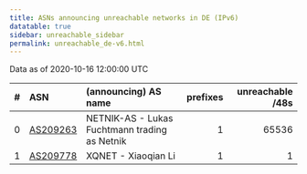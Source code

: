 ```yaml
---
title: ASNs announcing unreachable networks in DE (IPv6)
datatable: true
sidebar: unreachable_sidebar
permalink: unreachable_de-v6.html
---
```


Data as of 2020-10-16 12:00:00 UTC


<div class="datatable-begin"></div>

|   # | ASN                                      | (announcing) AS name                          |   prefixes |   unreachable /48s |
|----:|:-----------------------------------------|:----------------------------------------------|-----------:|-------------------:|
|   0 | [AS209263](unreachable_AS209263-v6.html) | NETNIK-AS - Lukas Fuchtmann trading as Netnik |          1 |              65536 |
|   1 | [AS209778](unreachable_AS209778-v6.html) | XQNET - Xiaoqian Li                           |          1 |                  1 |

<div class="datatable-end"></div>